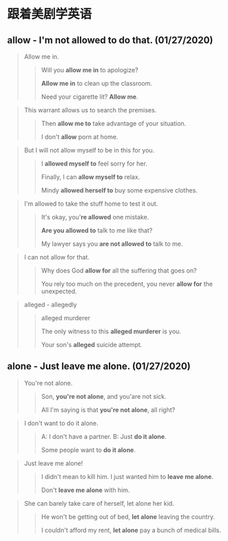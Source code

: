 # 跟着美剧学英语

## allow - I'm not allowed to do that. (01/27/2020) 
> Allow me in.
>
> > Will you **allow me in** to apologize?
> >
> > **Allow me in** to clean up the classroom.
> >
> > Need your cigarette lit? **Allow me**.

> This warrant allows us to search the premises.
>
> > Then **allow me to** take advantage of your situation.
> >
> > I don't **allow** porn at home.

> But I will not allow myself to be in this for you.
>
> > I **allowed myself to** feel sorry for her.
> >
> > Finally, I can **allow myself to** relax.
> >
> > Mindy **allowed herself to** buy some expensive clothes.

> I'm allowed to take the stuff home to test it out.
>
> > It's okay, you'**re allowed** one mistake.
> >
> > **Are you allowed to** talk to me like that?
> >
> > My lawyer says you **are not allowed to** talk to me.

> I can not allow for that.
>
> > Why does God **allow for** all the suffering that goes on?
> >
> > You rely too much on the precedent, you never **allow for** the unexpected.

> alleged - allegedly
>
> > alleged murderer
> >
> > The only witness to this **alleged murderer** is you.
> >
> > Your son's **alleged** suicide attempt.

## alone - Just leave me alone. (01/27/2020)

> You're not alone.
>
> > Son, **you're not alone**, and you'are not sick.
> >
> > All I'm saying is that **you're not alone**, all right?

> I don't want to do it alone.
>
> > A: I don't have a partner. B: Just **do it alone**.
> >
> > Some people want to **do it alone**.

> Just leave me alone!
>
> > I didn't mean to kill him. I just wanted him to **leave me alone**.
> >
> > Don't **leave me alone** with him.

> She can barely take care of herself, let alone her kid.
>
> > He won't be getting out of bed, **let alone** leaving the country.
> >
> > I couldn't afford my rent, **let alone** pay a bunch of medical bills.